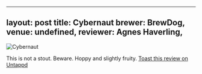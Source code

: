 
---
layout: post
title:  Cybernaut
brewer: BrewDog,
venue: undefined,
reviewer: Agnes Haverling,
---
![Cybernaut](null)

This is not a stout. Beware. Hoppy and slightly fruity.
[Toast this review on Untappd](https://untappd.com/user/StoutEmpire/checkin/676813635)
